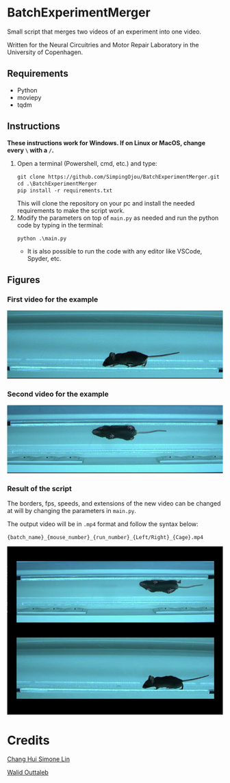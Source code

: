 # BatchExperimentMerger

Small script that merges two videos of an experiment into one video.

Written for the Neural Circuitries and Motor Repair Laboratory in the University of Copenhagen.

## Requirements

- Python
- moviepy
- tqdm

## Instructions

**These instructions work for Windows. If on Linux or MacOS, change every `\` with a `/`.**

1. Open a terminal (Powershell, cmd, etc.) and type: 
   ```
   git clone https://github.com/SimpingOjou/BatchExperimentMerger.git
   cd .\BatchExperimentMerger
   pip install -r requirements.txt
   ```
    This will clone the repository on your pc and install the needed requirements to make the script work.
2. Modify the parameters on top of `main.py` as needed and run the python code by typing in the terminal:
    ```
    python .\main.py
    ```
    - It is also possible to run the code with any editor like VSCode, Spyder, etc.

## Figures

### First video for the example

<img src='./img/sv.png'>

### Second video for the example

<img src='./img/vv.png'>

### Result of the script

The borders, fps, speeds, and extensions of the new video can be changed at will by changing the parameters in `main.py`. 

The output video will be in `.mp4` format and follow the syntax below:

```
{batch_name}_{mouse_number}_{run_number}_{Left/Right}_{Cage}.mp4
```

<img src='./img/results.png'>

# Credits

[Chang Hui Simone Lin](https://github.com/SimpingOjou)

[Walid Outtaleb](https://github.com/Nyllea)
